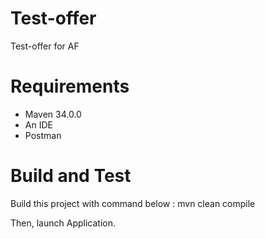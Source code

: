 # Test-offer
Test-offer for AF

# Requirements

- Maven 34.0.0
- An IDE 
- Postman

# Build and Test

Build this project with command below : mvn clean compile

Then, launch Application.
